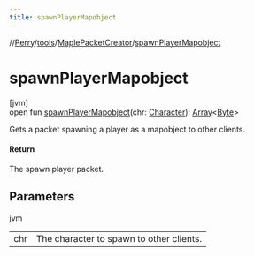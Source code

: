 ```yaml
---
title: spawnPlayerMapobject
---
```

//[Perry](../../../index.html)/[tools](../index.html)/[MaplePacketCreator](index.html)/[spawnPlayerMapobject](spawn-player-mapobject.html)



# spawnPlayerMapobject



[jvm]\
open fun [spawnPlayerMapobject](spawn-player-mapobject.html)(chr: [Character](../../client/-character/index.html)): [Array](https://kotlinlang.org/api/latest/jvm/stdlib/kotlin/-array/index.html)<[Byte](https://kotlinlang.org/api/latest/jvm/stdlib/kotlin/-byte/index.html)>



Gets a packet spawning a player as a mapobject to other clients.



#### Return



The spawn player packet.



## Parameters


jvm

| | |
|---|---|
| chr | The character to spawn to other clients. |




